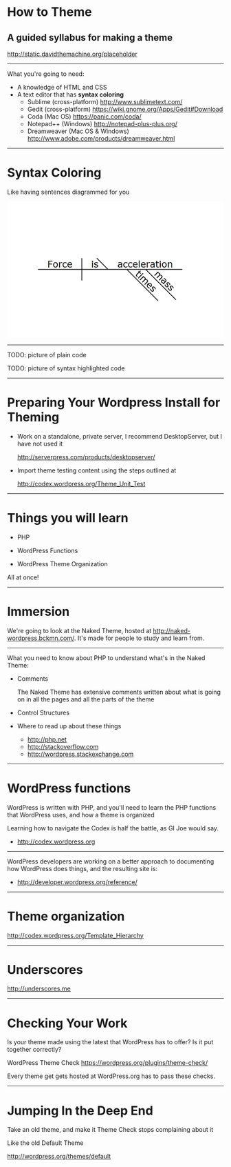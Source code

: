 # How to Theme

## A guided syllabus for making a theme

<http://static.davidthemachine.org/placeholder>
<!-- make this a footer? -->

---

What you're going to need:

* A knowledge of HTML and CSS
* A text editor that has **syntax coloring**
  * Sublime (cross-platform) <http://www.sublimetext.com/>
  * Gedit (cross-platform) <https://wiki.gnome.org/Apps/Gedit#Download>
  * Coda (Mac OS) <https://panic.com/coda/>
  * Notepad++ (Windows) <http://notepad-plus-plus.org/>
  * Dreamweaver (Mac OS & Windows) <http://www.adobe.com/products/dreamweaver.html>

---

# Syntax Coloring

Like having sentences diagrammed for you

![Sentence Diagram](img/sentence_diagram.png)

---

TODO: picture of plain code

TODO: picture of syntax highlighted code

---

# Preparing Your Wordpress Install for Theming

* Work on a standalone, private server, I recommend DesktopServer, but I have
  not used it

  <http://serverpress.com/products/desktopserver/>

* Import theme testing content using the steps outlined at

  <http://codex.wordpress.org/Theme_Unit_Test>

---

# Things you will learn

* PHP

* WordPress Functions

* WordPress Theme Organization

All at once!

---

# Immersion

We're going to look at the Naked Theme, hosted at
<http://naked-wordpress.bckmn.com/>. It's made for people to study and learn
from.

---

What you need to know about PHP to understand what's in the Naked Theme:

* Comments

  The Naked Theme has extensive comments written about what is going on in all
  the pages and all the parts of the theme

* Control Structures

* Where to read up about these things

  * <http://php.net>
  * <http://stackoverflow.com>
  * <http://wordpress.stackexchange.com>

---

# WordPress functions

WordPress is written with PHP, and you'll need to learn the PHP functions that
WordPress uses, and how a theme is organized

Learning how to navigate the Codex is half the battle, as GI Joe would say.

* <http://codex.wordpress.org>

---

WordPress developers are working on a better approach to documenting how
WordPress does things, and the resulting site is:

* <http://developer.wordpress.org/reference/>

---

# Theme organization

<http://codex.wordpress.org/Template_Hierarchy>

---

# Underscores

<http://underscores.me>

---

# Checking Your Work

Is your theme made using the latest that WordPress has to offer? Is it put
together correctly?

WordPress Theme Check <https://wordpress.org/plugins/theme-check/>

Every theme get gets hosted at WordPress.org has to pass these checks.

---

# Jumping In the Deep End

Take an old theme, and make it Theme Check stops complaining about it

Like the old Default Theme

<http://wordpress.org/themes/default>
